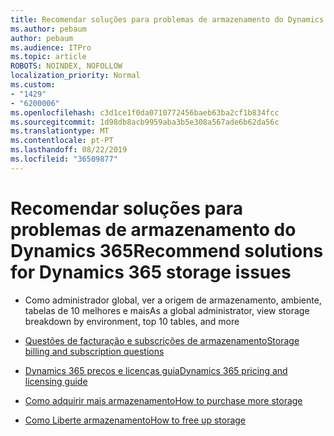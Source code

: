 ```yaml
---
title: Recomendar soluções para problemas de armazenamento do Dynamics 365
ms.author: pebaum
author: pebaum
ms.audience: ITPro
ms.topic: article
ROBOTS: NOINDEX, NOFOLLOW
localization_priority: Normal
ms.custom:
- "1429"
- "6200006"
ms.openlocfilehash: c3d1ce1f0da0710772456baeb63ba2cf1b834fcc
ms.sourcegitcommit: 1d98db8acb9959aba3b5e308a567ade6b62da56c
ms.translationtype: MT
ms.contentlocale: pt-PT
ms.lasthandoff: 08/22/2019
ms.locfileid: "36509877"
---
```

# <a name="recommend-solutions-for-dynamics-365-storage-issues"></a><span data-ttu-id="a1831-102">Recomendar soluções para problemas de armazenamento do Dynamics 365</span><span class="sxs-lookup"><span data-stu-id="a1831-102">Recommend solutions for Dynamics 365 storage issues</span></span>

* <span data-ttu-id="a1831-103">Como administrador global, ver a origem de armazenamento, ambiente, tabelas de 10 melhores e mais</span><span class="sxs-lookup"><span data-stu-id="a1831-103">As a global administrator, view storage breakdown by environment, top 10 tables, and more</span></span>

* [<span data-ttu-id="a1831-104">Questões de facturação e subscrições de armazenamento</span><span class="sxs-lookup"><span data-stu-id="a1831-104">Storage billing and subscription questions</span></span>](https://docs.microsoft.com/dynamics365/customer-engagement/admin/contact-information-microsoft-dynamics-365-online-billing-support)

* [<span data-ttu-id="a1831-105">Dynamics 365 preços e licenças guia</span><span class="sxs-lookup"><span data-stu-id="a1831-105">Dynamics 365 pricing and licensing guide</span></span>](https://dynamics.microsoft.com/pricing/)

* [<span data-ttu-id="a1831-106">Como adquirir mais armazenamento</span><span class="sxs-lookup"><span data-stu-id="a1831-106">How to purchase more storage</span></span>](https://docs.microsoft.com/dynamics365/customer-engagement/admin/manage-storage#add-storage-to-dynamics-365-online)

* [<span data-ttu-id="a1831-107">Como Liberte armazenamento</span><span class="sxs-lookup"><span data-stu-id="a1831-107">How to free up storage</span></span>](https://docs.microsoft.com/dynamics365/customer-engagement/admin/free-storage-space)
